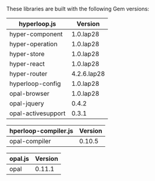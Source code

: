 
These libraries are built with the following Gem versions:

| hyperloop.js       | Version     |
|--------------------|-------------|
| hyper-component    | 1.0.lap28   |
| hyper-operation    | 1.0.lap28   |
| hyper-store        | 1.0.lap28   |
| hyper-react        | 1.0.lap28   |
| hyper-router       | 4.2.6.lap28 |
| hyperloop-config   | 1.0.lap28   |
| opal-browser       | 1.0.lap28   |
| opal-jquery        | 0.4.2       |
| opal-activesupport | 0.3.1       |

| hperloop-compiler.js   | Version  |
|------------------------|----------|
| opal-compiler          | 0.10.5   |


| opal.js                | Version  |
|------------------------|----------|
| opal                   | 0.11.1   |
